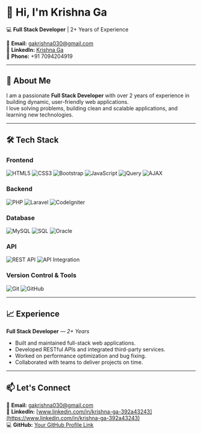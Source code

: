 # 👋 Hi, I'm Krishna Ga

💻 **Full Stack Developer** | 2+ Years of Experience  

📧 **Email:** [gakrishna030@gmail.com](mailto:gakrishna030@gmail.com)  
🔗 **LinkedIn:** [Krishna Ga](https://www.linkedin.com/in/krishna-ga-392a43243)  
📱 **Phone:** +91 7094204919  

---

## 🚀 About Me
I am a passionate **Full Stack Developer** with over 2 years of experience in building dynamic, user-friendly web applications.  
I love solving problems, building clean and scalable applications, and learning new technologies.

---

## 🛠 Tech Stack

### **Frontend**
![HTML5](https://img.shields.io/badge/HTML5-E34F26?style=for-the-badge&logo=html5&logoColor=white)
![CSS3](https://img.shields.io/badge/CSS3-1572B6?style=for-the-badge&logo=css3&logoColor=white)
![Bootstrap](https://img.shields.io/badge/Bootstrap-7952B3?style=flat&logo=bootstrap&logoColor=white)
![JavaScript](https://img.shields.io/badge/JavaScript-F7DF1E?style=for-the-badge&logo=javascript&logoColor=black)
![jQuery](https://img.shields.io/badge/jQuery-0769AD?style=for-the-badge&logo=jquery&logoColor=white)
![AJAX](https://img.shields.io/badge/AJAX-005571?style=for-the-badge)

### **Backend**
![PHP](https://img.shields.io/badge/PHP-777BB4?style=for-the-badge&logo=php&logoColor=white)
![Laravel](https://img.shields.io/badge/Laravel-FF2D20?style=for-the-badge&logo=laravel&logoColor=white)
![CodeIgniter](https://img.shields.io/badge/CodeIgniter-EF4223?style=for-the-badge&logo=codeigniter&logoColor=white)

### **Database**
![MySQL](https://img.shields.io/badge/MySQL-4479A1?style=for-the-badge&logo=mysql&logoColor=white)
![SQL](https://img.shields.io/badge/SQL-003B57?style=for-the-badge)
![Oracle](https://img.shields.io/badge/Oracle%20PL%2FSQL-F80000?style=flat&logo=oracle&logoColor=white)
### **API**
![REST API](https://img.shields.io/badge/REST-02569B?style=for-the-badge&logo=rest&logoColor=white)
![API Integration](https://img.shields.io/badge/API%20Integration-4A90E2?style=for-the-badge)

### **Version Control & Tools**
![Git](https://img.shields.io/badge/Git-F05033?style=for-the-badge&logo=git&logoColor=white)
![GitHub](https://img.shields.io/badge/GitHub-181717?style=for-the-badge&logo=github&logoColor=white)

---

## 📈 Experience
**Full Stack Developer** — *2+ Years*  
- Built and maintained full-stack web applications.
- Developed RESTful APIs and integrated third-party services.
- Worked on performance optimization and bug fixing.
- Collaborated with teams to deliver projects on time.

---

## 📫 Let's Connect
📧 **Email:** [gakrishna030@gmail.com](mailto:gakrishna030@gmail.com)  
🔗 **LinkedIn:** [www.linkedin.com/in/krishna-ga-392a43243](https://www.linkedin.com/in/krishna-ga-392a43243)  
💻 **GitHub:** [Your GitHub Profile Link](https://github.com/)  

